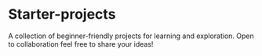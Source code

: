 # Starter-projects
A collection of beginner-friendly projects for learning and exploration. Open to collaboration feel free to share your ideas!
